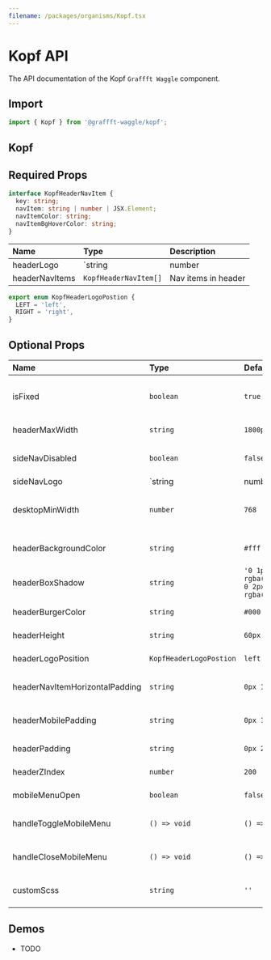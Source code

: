 ```yaml
---
filename: /packages/organisms/Kopf.tsx
---
```



# Kopf API

The API documentation of the Kopf `Graffft Waggle` component.

## Import

```js
import { Kopf } from '@graffft-waggle/kopf';
```


## Kopf

## Required Props

```ts
interface KopfHeaderNavItem {
  key: string;
  navItem: string | number | JSX.Element;
  navItemColor: string;
  navItemBgHoverColor: string;
}
```

| Name | Type | Description |
|:-----|:-----|:------------|
| headerLogo | `string | number | JSX.Element` | Main header logo |
| headerNavItems | `KopfHeaderNavItem[]` | Nav items in header |


```ts
export enum KopfHeaderLogoPostion {
  LEFT = 'left',
  RIGHT = 'right',
}
```

## Optional Props


| Name | Type | Default | Description |
|:-----|:-----|:--------|:------------|
| isFixed | `boolean` | `true` | if true, header is fixed to the top |
| headerMaxWidth | `string` | `1800px` | max width for header |
| sideNavDisabled | `boolean` | `false` | Logo needed to enable sidenav |
| sideNavLogo | `string | number | JSX.Element`| `undefined` | Logo needed to enable sidenav |
| desktopMinWidth | `number` | `768`  | Min-width for non-mobile devices |
| headerBackgroundColor | `string` | `#fff`  | Header background color |
| headerBoxShadow | `string` | `'0 1px 2px 0 rgba(60,64,67,0.3), 0 2px 6px 2px rgba(60,64,67,0.15)'`  | Header box shadow |
| headerBurgerColor | `string` | `#000`  | Header burger color |
| headerHeight | `string` | `60px`  |   Header height |
| headerLogoPosition | `KopfHeaderLogoPostion` | `left`  |  Header logo position |
| headerNavItemHorizontalPadding | `string` | `0px 16px`  |  Padding around each nav item |
| headerMobilePadding | `string` | `0px 16px`  |  Header mobile padding |
| headerPadding | `string` | `0px 24px`  |  Header padding |
| headerZIndex | `number` | `200`  |  Header z-index |
| mobileMenuOpen | `boolean` | `false`  |  mobile menu open state |
| handleToggleMobileMenu | `() => void` | `() => {}`  | callback for toggling mobile menu |
| handleCloseMobileMenu | `() => void` | `() => {}`  |  callback for closing mobile menu |
| customScss | `string` | `''`  |  custom scss for wrapper element |


## Demos

- TODO 
